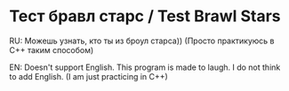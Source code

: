 # Тест бравл старс / Test Brawl Stars
RU: Можешь узнать, кто ты из броул старса)) (Просто практикуюсь в C++ таким способом)

EN: Doesn't support English. This program is made to laugh. I do not think to add English. (I am just practicing in C++)
